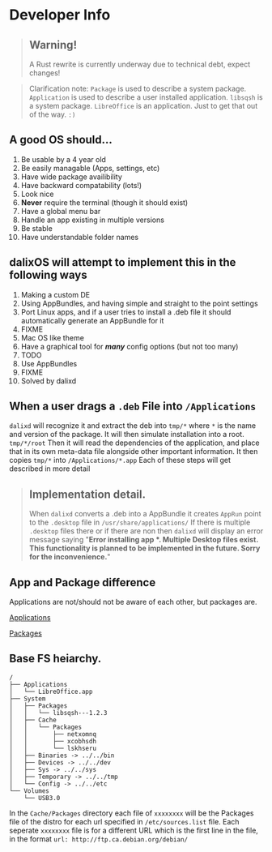 # Developer Info

> ## Warning!
> A Rust rewrite is currently underway due to technical debt, expect changes!

> Clarification note: ```Package``` is used to describe a system package. ```Application``` is used
> to describe a user installed application. ```libsqsh``` is a system package. ```LibreOffice```
> is an application. Just to get that out of the way. ```:)```

## A good OS should...
1. Be usable by a 4 year old
2. Be easily managable (Apps, settings, etc)
3. Have wide package availibility
4. Have backward compatability (lots!)
5. Look nice
6. **Never** require the terminal (though it should exist)
7. Have a global menu bar
8. Handle an app existing in multiple versions
9. Be stable
10. Have understandable folder names

## dalixOS will attempt to implement this in the following ways
1. Making a custom DE
2. Using AppBundles, and having simple and straight to the point settings
3. Port Linux apps, and if a user tries to install a .deb file it should automatically generate an AppBundle for it
4. FIXME
5. Mac OS like theme
6. Have a graphical tool for ***many*** config options (but not too many)
7. TODO
8. Use AppBundles
9. FIXME
10. Solved by dalixd


## When a user drags a ```.deb``` File into ```/Applications```

```dalixd``` will recognize it and extract the deb into ```tmp/*``` where ```*``` is the name and
version of the package. It will then simulate installation into a root. ```tmp/*/root``` Then it
will read the dependencies of the application, and place that in its own meta-data file alongside
other important information. It then copies ```tmp/*``` into ```/Applications/*.app``` Each of these
steps will get described in more detail

> ## **Implementation detail.**
> When ```dalixd``` converts a .deb into a AppBundle it creates ```AppRun``` point to the ```.desktop```
> file in ```/usr/share/applications/``` If there is multiple ```.desktop``` files there or if there
> are non then ```dalixd``` will display an error message saying "**Error installing app *. Multiple
> Desktop files exist. This functionality is planned to be implemented in the future. Sorry for the
> inconvenience.**"


## App and Package difference

Applications are not/should not be aware of each other, but packages are.

[Applications](Apps.md)

[Packages](Pkgs.md)

## Base FS heiarchy.

```
/
├── Applications
│	└── LibreOffice.app
├── System
│	├── Packages
│	│	└── libsqsh---1.2.3
│	├── Cache
│	│	└── Packages
│	│		├── netxomnq
│	│		├── xcobhsdh
│	│		└── lskhseru
│	├── Binaries -> ../../bin
│	├── Devices -> ../../dev
│	├── Sys -> ../../sys
│	├── Temporary -> ../../tmp
│	└── Config -> ../../etc
└── Volumes
	└── USB3.0
```

In the `Cache/Packages` directory each file of `xxxxxxxx` will be the Packages file of the distro
for each url specified in `/etc/sources.list` file. Each seperate `xxxxxxxx` file is for a different
URL which is the first line in the file, in the format `url: http://ftp.ca.debian.org/debian/`